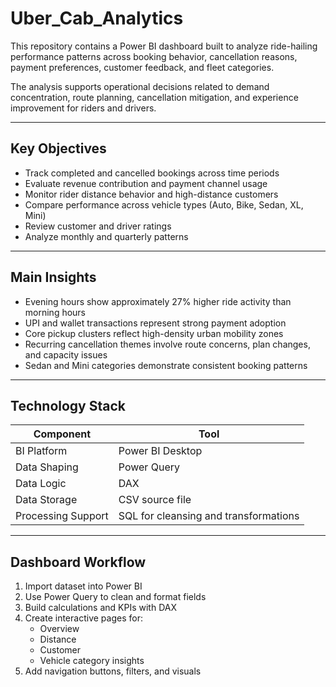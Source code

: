 # Uber_Cab_Analytics

This repository contains a Power BI dashboard built to analyze ride-hailing performance patterns across booking behavior, cancellation reasons, payment preferences, customer feedback, and fleet categories.

The analysis supports operational decisions related to demand concentration, route planning, cancellation mitigation, and experience improvement for riders and drivers.

---

## Key Objectives
- Track completed and cancelled bookings across time periods
- Evaluate revenue contribution and payment channel usage
- Monitor rider distance behavior and high-distance customers
- Compare performance across vehicle types (Auto, Bike, Sedan, XL, Mini)
- Review customer and driver ratings
- Analyze monthly and quarterly patterns

---

## Main Insights
- Evening hours show approximately 27% higher ride activity than morning hours
- UPI and wallet transactions represent strong payment adoption
- Core pickup clusters reflect high-density urban mobility zones
- Recurring cancellation themes involve route concerns, plan changes, and capacity issues
- Sedan and Mini categories demonstrate consistent booking patterns

---

## Technology Stack
| Component | Tool |
|---|---|
BI Platform | Power BI Desktop  
Data Shaping | Power Query  
Data Logic | DAX  
Data Storage | CSV source file  
Processing Support | SQL for cleansing and transformations  

---

## Dashboard Workflow
1. Import dataset into Power BI
2. Use Power Query to clean and format fields
3. Build calculations and KPIs with DAX
4. Create interactive pages for:
   - Overview
   - Distance
   - Customer
   - Vehicle category insights
5. Add navigation buttons, filters, and visuals
